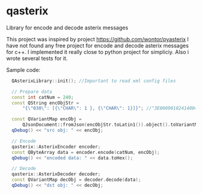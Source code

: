 # qasterix
Library for encode and decode asterix messages

This project was inspired by project https://github.com/wontor/pyasterix
I have not found any free project for encode and decode asterix messages for c++.
I implemented it really close to python project for simpliciy. Also i wrote several tests for it.

Sample code:
```C++
  QAsterixLibrary::init(); //Important to read xml config files

  // Prepare data
  const int catNum = 240;
  const QString encObjStr =
      "{\"030\": [{\"CHAR\": 1 }, {\"CHAR\": 1}]}"; //"3E0009010241400404"

  const QVariantMap encObj =
      QJsonDocument::fromJson(encObjStr.toLatin1()).object().toVariantMap();
  qDebug() << "src obj: " << encObj;

  // Encode
  qasterix::AsterixEncoder encoder;
  const QByteArray data = encoder.encode(catNum, encObj);
  qDebug() << "encoded data: " << data.toHex();

  // Decode
  qasterix::AsterixDecoder decoder;
  const QVariantMap decObj = decoder.decode(data);
  qDebug() << "dst obj: " << decObj;
```